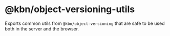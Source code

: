 # @kbn/object-versioning-utils

Exports common utils from `@kbn/object-versioning` that are safe to be used both in the server and the browser. 
